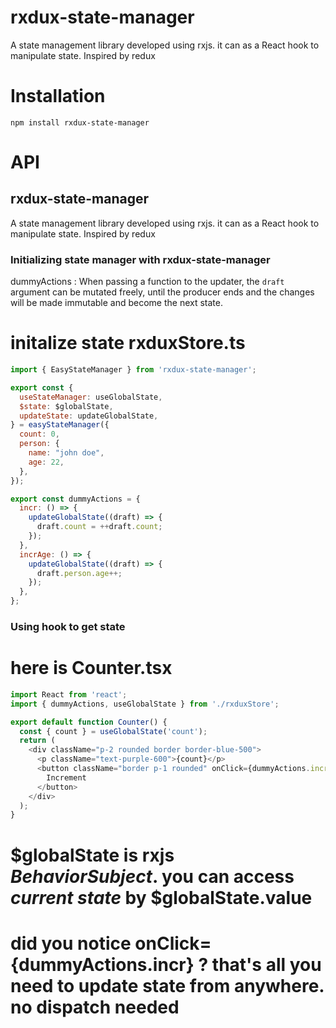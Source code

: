 # rxdux-state-manager

A state management library developed using rxjs. it can as a React hook to manipulate state.
Inspired by redux

# Installation

`npm install rxdux-state-manager`

# API

## rxdux-state-manager

A state management library developed using rxjs. it can as a React hook to manipulate state.
Inspired by redux 

### Initializing state manager with rxdux-state-manager

dummyActions : When passing a function to the updater, the `draft` argument can be mutated freely, until the producer ends and the changes will be made immutable and become the next state.

# initalize state rxduxStore.ts

```javascript
import { EasyStateManager } from 'rxdux-state-manager';

export const {
  useStateManager: useGlobalState,
  $state: $globalState,
  updateState: updateGlobalState,
} = easyStateManager({
  count: 0,
  person: {
    name: "john doe",
    age: 22,
  },
});

export const dummyActions = {
  incr: () => {
    updateGlobalState((draft) => {
      draft.count = ++draft.count;
    });
  },
  incrAge: () => {
    updateGlobalState((draft) => {
      draft.person.age++;
    });
  },
};

```
### Using hook to get state

# here is Counter.tsx

```javascript
import React from 'react';
import { dummyActions, useGlobalState } from './rxduxStore';

export default function Counter() {
  const { count } = useGlobalState('count');
  return (
    <div className="p-2 rounded border border-blue-500">
      <p className="text-purple-600">{count}</p>
      <button className="border p-1 rounded" onClick={dummyActions.incr}>
        Increment
      </button>
    </div>
  );
}
```
# **$globalState** is rxjs *BehaviorSubject*. you can access *current state* by $globalState.value

# did you notice **onClick={dummyActions.incr}** ? that's all you need to update state from anywhere. no dispatch needed